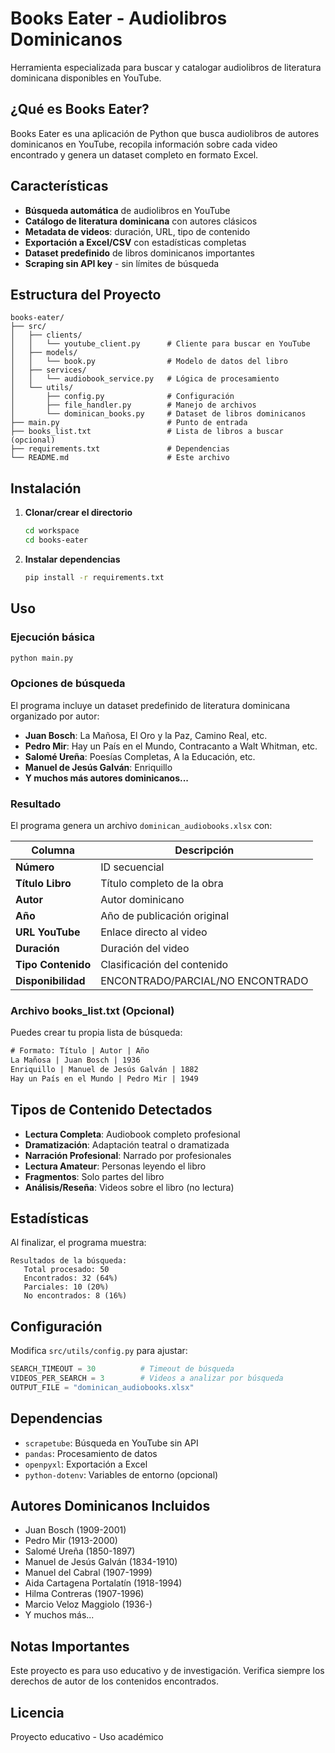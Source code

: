 # Books Eater - Audiolibros Dominicanos

Herramienta especializada para buscar y catalogar audiolibros de literatura dominicana disponibles en YouTube.

## ¿Qué es Books Eater?

Books Eater es una aplicación de Python que busca audiolibros de autores dominicanos en YouTube, recopila información sobre cada video encontrado y genera un dataset completo en formato Excel.

## Características

 - **Búsqueda automática** de audiolibros en YouTube
 - **Catálogo de literatura dominicana** con autores clásicos
 - **Metadata de videos**: duración, URL, tipo de contenido
 - **Exportación a Excel/CSV** con estadísticas completas
 - **Dataset predefinido** de libros dominicanos importantes
 - **Scraping sin API key** - sin límites de búsqueda

## Estructura del Proyecto

```
books-eater/
├── src/
│   ├── clients/
│   │   └── youtube_client.py      # Cliente para buscar en YouTube
│   ├── models/
│   │   └── book.py                # Modelo de datos del libro
│   ├── services/
│   │   └── audiobook_service.py   # Lógica de procesamiento
│   └── utils/
│       ├── config.py              # Configuración
│       ├── file_handler.py        # Manejo de archivos
│       └── dominican_books.py     # Dataset de libros dominicanos
├── main.py                        # Punto de entrada
├── books_list.txt                 # Lista de libros a buscar (opcional)
├── requirements.txt               # Dependencias
└── README.md                      # Este archivo
```

## Instalación

1. **Clonar/crear el directorio**
   ```bash
   cd workspace
   cd books-eater
   ```

2. **Instalar dependencias**
   ```bash
   pip install -r requirements.txt
   ```

## Uso

### Ejecución básica
```bash
python main.py
```

### Opciones de búsqueda

El programa incluye un dataset predefinido de literatura dominicana organizado por autor:

- **Juan Bosch**: La Mañosa, El Oro y la Paz, Camino Real, etc.
- **Pedro Mir**: Hay un País en el Mundo, Contracanto a Walt Whitman, etc.
- **Salomé Ureña**: Poesías Completas, A la Educación, etc.
- **Manuel de Jesús Galván**: Enriquillo
- **Y muchos más autores dominicanos...**

### Resultado

El programa genera un archivo `dominican_audiobooks.xlsx` con:

| Columna | Descripción |
|---------|-------------|
| **Número** | ID secuencial |
| **Título Libro** | Título completo de la obra |
| **Autor** | Autor dominicano |
| **Año** | Año de publicación original |
| **URL YouTube** | Enlace directo al video |
| **Duración** | Duración del video |
| **Tipo Contenido** | Clasificación del contenido |
| **Disponibilidad** | ENCONTRADO/PARCIAL/NO ENCONTRADO |

### Archivo books_list.txt (Opcional)

Puedes crear tu propia lista de búsqueda:

```txt
# Formato: Título | Autor | Año
La Mañosa | Juan Bosch | 1936
Enriquillo | Manuel de Jesús Galván | 1882
Hay un País en el Mundo | Pedro Mir | 1949
```

## Tipos de Contenido Detectados

- **Lectura Completa**: Audiobook completo profesional
- **Dramatización**: Adaptación teatral o dramatizada
- **Narración Profesional**: Narrado por profesionales
- **Lectura Amateur**: Personas leyendo el libro
- **Fragmentos**: Solo partes del libro
- **Análisis/Reseña**: Videos sobre el libro (no lectura)

## Estadísticas

Al finalizar, el programa muestra:

```
Resultados de la búsqueda:
   Total procesado: 50
   Encontrados: 32 (64%)
   Parciales: 10 (20%)
   No encontrados: 8 (16%)
```

## Configuración

Modifica `src/utils/config.py` para ajustar:

```python
SEARCH_TIMEOUT = 30          # Timeout de búsqueda
VIDEOS_PER_SEARCH = 3        # Videos a analizar por búsqueda
OUTPUT_FILE = "dominican_audiobooks.xlsx"
```

## Dependencias

- `scrapetube`: Búsqueda en YouTube sin API
- `pandas`: Procesamiento de datos
- `openpyxl`: Exportación a Excel
- `python-dotenv`: Variables de entorno (opcional)

## Autores Dominicanos Incluidos

- Juan Bosch (1909-2001)
- Pedro Mir (1913-2000)
- Salomé Ureña (1850-1897)
- Manuel de Jesús Galván (1834-1910)
- Manuel del Cabral (1907-1999)
- Aida Cartagena Portalatín (1918-1994)
- Hilma Contreras (1907-1996)
- Marcio Veloz Maggiolo (1936-)
- Y muchos más...

## Notas Importantes

Este proyecto es para uso educativo y de investigación. Verifica siempre los derechos de autor de los contenidos encontrados.

## Licencia

Proyecto educativo - Uso académico
